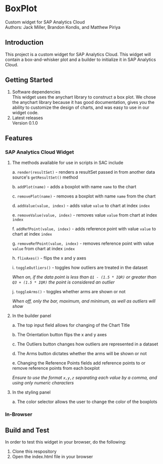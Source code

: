 # BoxPlot
Custom widget for SAP Analytics Cloud                                         
Authors: Jack Miller, Brandon Kondis, and Matthew Piriya

## Introduction 
This project is a custom widget for SAP Analytics Cloud. This widget will contain a box-and-whisker plot and a builder to initialize it in SAP Analytics Cloud.

## Getting Started
1.	Software dependencies   
    This widget uses the anychart library to construct a box plot. We chose the anychart library because it has good documentation, gives you the ability to customize the design of charts, and was easy to use in our widget code.
2.	Latest releases   
    Version 0.1.0

## Features
### SAP Analytics Cloud Widget
1. The methods available for use in scripts in SAC include

    a. `render(resultSet)` - renders a resultSet passed in from another data source's `getResultSet()` method

    b. `addPlot(name)` - adds a boxplot with name `name` to the chart

    c. `removePlot(name)` - removes a boxplot with name `name` from the chart

    d. `addValue(value, index)` - adds value `value` to chart at index `index`

    e. `removeValue(value, index)` - removes value `value` from chart at index `index`

    f. `addRefPoint(value, index)` - adds reference point with value `value` to chart at index `index`

    g. `removeRefPoint(value, index)` - removes reference point with value `value` from chart at index `index`

    h. `flixAxes()` - flips the x and y axes

    i. `toggleOutliers()` - toggles how outliers are treated in the dataset
    
    *When on, if the data point is less than `Q1 - (1.5 * IQR)` or greater than `Q3 + (1.5 * IQR)` the point is considered an outlier*

    j. `toggleArms()` - toggles whether arms are shown or not

    *When off, only the bar, maximum, and minimum, as well as outliers will show*

2. In the builder panel

    a. The top input field allows for changing of the Chart Title

    b. The Orientation button flips the x and y axes

    c. The Outliers button changes how outliers are represented in a dataset

    d. The Arms button dictates whether the arms will be shown or not

    e. Changing the Reference Points fields add reference points to or remove reference points from each boxplot 
    
    *Ensure to use the format `x,y,z` separating each value by a comma, and using only numeric characters*

3. In the styling panel

    a. The color selector allows the user to change the color of the boxplots

### In-Browser

## Build and Test
In order to test this widget in your browser, do the following:
1. Clone this respository
2. Open the index.html file in your browser
